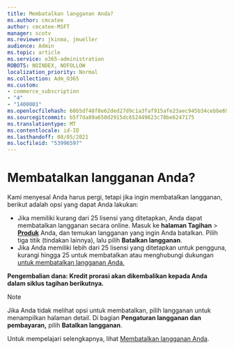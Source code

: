 ```yaml
---
title: Membatalkan langganan Anda?
ms.author: cmcatee
author: cmcatee-MSFT
manager: scotv
ms.reviewer: jkinma, jmueller
audience: Admin
ms.topic: article
ms.service: o365-administration
ROBOTS: NOINDEX, NOFOLLOW
localization_priority: Normal
ms.collection: Adm_O365
ms.custom:
- commerce_subscription
- "4"
- "1400001"
ms.openlocfilehash: 60b5df48f8e62ded27d9c1a3faf915afe23aec945b34cebbe6973d73fc4f5532
ms.sourcegitcommit: b5f7da89a650d2915dc652449623c78be6247175
ms.translationtype: MT
ms.contentlocale: id-ID
ms.lasthandoff: 08/05/2021
ms.locfileid: "53996597"
---
```

# <a name="canceling-your-subscription"></a>Membatalkan langganan Anda?

Kami menyesal Anda harus pergi, tetapi jika ingin membatalkan langganan, berikut adalah opsi yang dapat Anda lakukan:
  
- Jika memiliki kurang dari 25 lisensi yang ditetapkan, Anda dapat membatalkan langganan secara online. Masuk ke **halaman Tagihan** \> **[Produk](https://go.microsoft.com/fwlink/p/?linkid=842054)** Anda, dan temukan langganan yang ingin Anda batalkan. Pilih tiga titik (tindakan lainnya), lalu pilih **Batalkan langganan**.
- Jika Anda memiliki lebih dari 25 lisensi yang ditetapkan untuk pengguna, kurangi hingga 25 untuk membatalkan atau menghubungi dukungan [untuk membatalkan langganan Anda.](/microsoft-365/business-video/get-help-support)
  
**Pengembalian dana: Kredit prorasi akan dikembalikan kepada Anda dalam siklus tagihan berikutnya.**

> [!NOTE]
> Jika Anda tidak melihat opsi untuk membatalkan, pilih langganan untuk menampilkan halaman detail. Di bagian **Pengaturan langganan dan pembayaran,** pilih **Batalkan langganan**.

Untuk mempelajari selengkapnya, lihat [Membatalkan langganan Anda](/microsoft-365/commerce/subscriptions/cancel-your-subscription).
